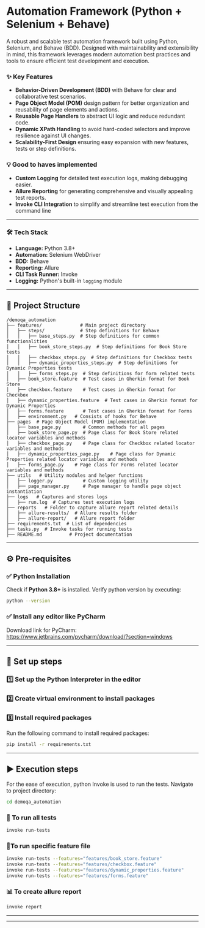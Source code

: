 # Automation Framework (Python + Selenium + Behave)
A robust and scalable test automation framework built using Python, Selenium, and Behave (BDD).
Designed with maintainability and extensibility in mind, this framework leverages modern automation best practices and tools to ensure efficient test development and execution.

### ✨ Key Features
- **Behavior-Driven Development (BDD)** with Behave for clear and collaborative test scenarios.
- **Page Object Model (POM)** design pattern for better organization and reusability of page elements and actions.
- **Reusable Page Handlers** to abstract UI logic and reduce redundant code.
- **Dynamic XPath Handling** to avoid hard-coded selectors and improve resilience against UI changes.
- **Scalability-First Design** ensuring easy expansion with new features, tests or step definitions.


### 💡 Good to haves implemented
- **Custom Logging** for detailed test execution logs, making debugging easier.
- **Allure Reporting** for generating comprehensive and visually appealing test reports.
- **Invoke CLI Integration** to simplify and streamline test execution from the command line

---

### 🛠️ Tech Stack
- **Language:** Python 3.8+
- **Automation:** Selenium WebDriver
- **BDD:** Behave
- **Reporting:** Allure
- **CLI Task Runner:** Invoke
- **Logging:** Python's built-in `logging` module

---

## 📁 Project Structure
```
/demoqa_automation
├── features/              # Main project directory
│   ├── steps/             # Step definitions for Behave
│   │   ├── base_steps.py  # Step definitions for common functionalities
│   │   ├── book_store_steps.py  # Step definitions for Book Store tests
│   │   ├── checkbox_steps.py  # Step definitions for Checkbox tests
│   │   ├── dynamic_properties_steps.py  # Step definitions for Dynamic Properties tests
│   │   ├── forms_steps.py  # Step definitions for form related tests
│   ├── book_store.feature  # Test cases in Gherkin format for Book Store
│   ├── checkbox.feature    # Test cases in Gherkin format for Checkbox
│   ├── dynamic_properties.feature  # Test cases in Gherkin format for Dynamic Properties
│   ├── forms.feature       # Test cases in Gherkin format for Forms
│   ├── environment.py   # Consists of hooks for Behave
├── pages  # Page Object Model (POM) implementation
│   ├── base_page.py        # Common methods for all pages
│   ├── book_store_page.py  # Page class for Book Store related locator variables and methods
│   ├── checkbox_page.py    # Page class for Checkbox related locator variables and methods
│   ├── dynamic_properties_page.py    # Page class for Dynamic Properties related locator variables and methods
│   ├── forms_page.py    # Page class for Forms related locator variables and methods
├── utils   # Utility modules and helper functions
│   ├── logger.py           # Custom logging utility
│   ├── page_manager.py     # Page manager to handle page object instantiation
├── logs   # Captures and stores logs
│   ├── run.log  # Captures test execution logs
├── reports   # Folder to capture allure report related details
│   ├── allure-results/  # Allure results folder
│   ├── allure-report/   # Allure report folder
├── requirements.txt  # List of dependencies
├── tasks.py  # Invoke tasks for running tests
├── README.md          # Project documentation

```

---

## ⚙️ Pre-requisites
### ✅ Python Installation
Check if **Python 3.8+** is installed. Verify python version by executing:
```bash
python --version
```

### ✅ Install any editor like PyCharm
Download link for PyCharm: https://www.jetbrains.com/pycharm/download/?section=windows

---

## 🔧 Set up steps
### 1️⃣ Set up the Python Interpreter in the editor
### 2️⃣ Create virtual environment to install packages
### 3️⃣ Install required packages
Run the following command to install required packages:
```bash
pip install -r requirements.txt
```

---

## ▶️ Execution steps
For the ease of execution, python Invoke is used to run the tests.
Navigate to project directory:
```bash
cd demoqa_automation
```
### 🔁 To run all tests
```bash
invoke run-tests
```

### 📄To run specific feature file
```bash
invoke run-tests --features="features/book_store.feature"
invoke run-tests --features="features/checkbox.feature"
invoke run-tests --features="features/dynamic_properties.feature"
invoke run-tests --features="features/forms.feature"
```


### 📊 To create allure report
```bash
invoke report
```

---

---
